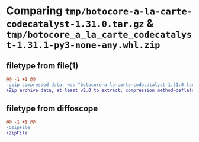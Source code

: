 # Comparing `tmp/botocore-a-la-carte-codecatalyst-1.31.0.tar.gz` & `tmp/botocore_a_la_carte_codecatalyst-1.31.1-py3-none-any.whl.zip`

## filetype from file(1)

```diff
@@ -1 +1 @@
-gzip compressed data, was "botocore-a-la-carte-codecatalyst-1.31.0.tar", last modified: Fri Jul  7 01:43:39 2023, max compression
+Zip archive data, at least v2.0 to extract, compression method=deflate
```

## filetype from diffoscope

```diff
@@ -1 +1 @@
-GzipFile
+ZipFile
```

